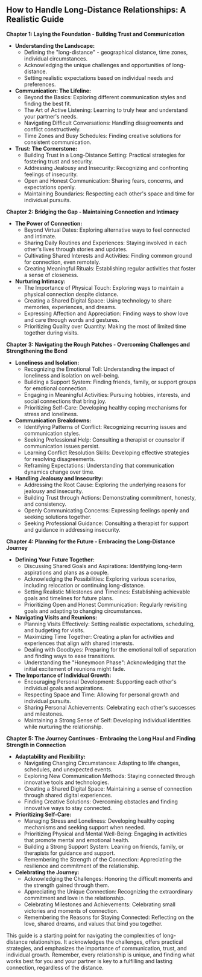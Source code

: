 ## How to Handle Long-Distance Relationships: A Realistic Guide

**Chapter 1: Laying the Foundation - Building Trust and Communication**

* **Understanding the Landscape:**
    * Defining the "long-distance" - geographical distance, time zones, individual circumstances.
    * Acknowledging the unique challenges and opportunities of long-distance.
    * Setting realistic expectations based on individual needs and preferences.
* **Communication: The Lifeline:**
    * Beyond the Basics: Exploring different communication styles and finding the best fit.
    *  The Art of Active Listening: Learning to truly hear and understand your partner's needs.
    *  Navigating Difficult Conversations: Handling disagreements and conflict constructively.
    *  Time Zones and Busy Schedules: Finding creative solutions for consistent communication.
* **Trust: The Cornerstone:**
    * Building Trust in a Long-Distance Setting: Practical strategies for fostering trust and security.
    *  Addressing Jealousy and Insecurity: Recognizing and confronting feelings of insecurity.
    *  Open and Honest Communication: Sharing fears, concerns, and expectations openly.
    *  Maintaining Boundaries: Respecting each other's space and time for individual pursuits. 

**Chapter 2: Bridging the Gap - Maintaining Connection and Intimacy**

* **The Power of Connection:**
    *  Beyond Virtual Dates: Exploring alternative ways to feel connected and intimate.
    *  Sharing Daily Routines and Experiences: Staying involved in each other's lives through stories and updates.
    *  Cultivating Shared Interests and Activities: Finding common ground for connection, even remotely.
    *  Creating Meaningful Rituals: Establishing regular activities that foster a sense of closeness.
* **Nurturing Intimacy:**
    *  The Importance of Physical Touch: Exploring ways to maintain a physical connection despite distance.
    *  Creating a Shared Digital Space: Using technology to share memories, experiences, and dreams.
    *  Expressing Affection and Appreciation: Finding ways to show love and care through words and gestures.
    *  Prioritizing Quality over Quantity: Making the most of limited time together during visits.

**Chapter 3: Navigating the Rough Patches - Overcoming Challenges and Strengthening the Bond**

* **Loneliness and Isolation:**
    *  Recognizing the Emotional Toll: Understanding the impact of loneliness and isolation on well-being.
    *  Building a Support System: Finding friends, family, or support groups for emotional connection.
    *  Engaging in Meaningful Activities: Pursuing hobbies, interests, and social connections that bring joy.
    *  Prioritizing Self-Care:  Developing healthy coping mechanisms for stress and loneliness. 
* **Communication Breakdowns:**
    *  Identifying Patterns of Conflict: Recognizing recurring issues and communication styles.
    *  Seeking Professional Help: Consulting a therapist or counselor if communication issues persist.
    *  Learning Conflict Resolution Skills: Developing effective strategies for resolving disagreements.
    *  Reframing Expectations: Understanding that communication dynamics change over time.
* **Handling Jealousy and Insecurity:**
    *  Addressing the Root Cause: Exploring the underlying reasons for jealousy and insecurity.
    *  Building Trust through Actions: Demonstrating commitment, honesty, and consistency.
    *  Openly Communicating Concerns: Expressing feelings openly and seeking solutions together.
    *  Seeking Professional Guidance: Consulting a therapist for support and guidance in addressing insecurity. 

**Chapter 4: Planning for the Future -  Embracing the Long-Distance Journey**

* **Defining Your Future Together:**
    *  Discussing Shared Goals and Aspirations: Identifying long-term aspirations and plans as a couple.
    *  Acknowledging the Possibilities: Exploring various scenarios, including relocation or continuing long-distance.
    *  Setting Realistic Milestones and Timelines: Establishing achievable goals and timelines for future plans.
    *  Prioritizing Open and Honest Communication: Regularly revisiting goals and adapting to changing circumstances.
* **Navigating Visits and Reunions:**
    *  Planning Visits Effectively:  Setting realistic expectations, scheduling, and budgeting for visits.
    *  Maximizing Time Together:  Creating a plan for activities and experiences that align with shared interests.
    *  Dealing with Goodbyes:  Preparing for the emotional toll of separation and finding ways to ease transitions. 
    *  Understanding the "Honeymoon Phase":  Acknowledging that the initial excitement of reunions might fade. 
* **The Importance of Individual Growth:**
    *  Encouraging Personal Development: Supporting each other's individual goals and aspirations.
    *  Respecting Space and Time:  Allowing for personal growth and individual pursuits.
    *  Sharing Personal Achievements: Celebrating each other's successes and milestones.
    *  Maintaining a Strong Sense of Self:  Developing individual identities while nurturing the relationship.

**Chapter 5: The Journey Continues -  Embracing the Long Haul and Finding Strength in Connection**

* **Adaptability and Flexibility:**
    *  Navigating Changing Circumstances: Adapting to life changes, schedules, and unexpected events.
    *  Exploring New Communication Methods:  Staying connected through innovative tools and technologies.
    *  Creating a Shared Digital Space:  Maintaining a sense of connection through shared digital experiences.
    *  Finding Creative Solutions:  Overcoming obstacles and finding innovative ways to stay connected.
* **Prioritizing Self-Care:**
    *  Managing Stress and Loneliness:  Developing healthy coping mechanisms and seeking support when needed.
    *  Prioritizing Physical and Mental Well-Being:  Engaging in activities that promote mental and emotional health.
    *  Building a Strong Support System:  Leaning on friends, family, or therapists for guidance and support.
    *  Remembering the Strength of the Connection:  Appreciating the resilience and commitment of the relationship.
* **Celebrating the Journey:**
    *  Acknowledging the Challenges:  Honoring the difficult moments and the strength gained through them.
    *  Appreciating the Unique Connection:  Recognizing the extraordinary commitment and love in the relationship.
    *  Celebrating Milestones and Achievements:  Celebrating small victories and moments of connection.
    *  Remembering the Reasons for Staying Connected:  Reflecting on the love, shared dreams, and values that bind you together.

This guide is a starting point for navigating the complexities of long-distance relationships. It acknowledges the challenges, offers practical strategies, and emphasizes the importance of communication, trust, and individual growth.  Remember, every relationship is unique, and finding what works best for you and your partner is key to a fulfilling and lasting connection, regardless of the distance. 
